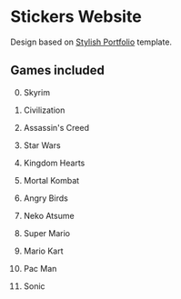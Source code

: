 # Stickers Website

Design based on [Stylish Portfolio](https://startbootstrap.com/template-overviews/stylish-portfolio/) template.

## Games included

0. Skyrim
0. Civilization
0. Assassin's Creed
0. Star Wars

0. Kingdom Hearts
0. Mortal Kombat
0. Angry Birds
0. Neko Atsume

0. Super Mario
0. Mario Kart
0. Pac Man
0. Sonic
